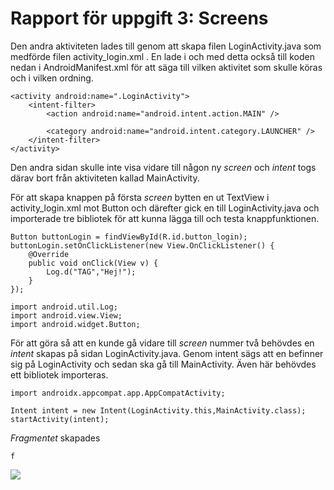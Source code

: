 
# Rapport för uppgift 3: Screens

Den andra aktiviteten lades till genom att skapa filen LoginActivity.java som medförde filen activity_login.xml . En lade i och med detta också till koden nedan i AndroidManifest.xml för att säga till vilken aktivitet som skulle köras och i vilken ordning.
```
<activity android:name=".LoginActivity">
    <intent-filter>
        <action android:name="android.intent.action.MAIN" />

        <category android:name="android.intent.category.LAUNCHER" />
    </intent-filter>
</activity>
```
Den andra sidan skulle inte visa vidare till någon ny _screen_ och _intent_ togs därav bort från aktiviteten kallad MainActivity.


För att skapa knappen på första _screen_ bytten en ut TextView i activity_login.xml mot Button och därefter gick en till LoginActivity.java och importerade tre bibliotek för att kunna lägga till och testa knappfunktionen.
```
Button buttonLogin = findViewById(R.id.button_login);
buttonLogin.setOnClickListener(new View.OnClickListener() {
    @Override
    public void onClick(View v) {
        Log.d("TAG","Hej!");
    }
});
```
```
import android.util.Log;
import android.view.View;
import android.widget.Button;
```


För att göra så att en kunde gå vidare till _screen_ nummer två behövdes en _intent_ skapas på sidan LoginActivity.java. Genom intent sägs att en befinner sig på LoginActivity och sedan ska gå till MainActivity. Även här behövdes ett bibliotek importeras.
```
import androidx.appcompat.app.AppCompatActivity;
```
```
Intent intent = new Intent(LoginActivity.this,MainActivity.class);
startActivity(intent);
```


_Fragmentet_ skapades







```
f
```


![](android.png)
